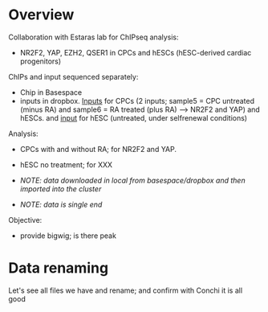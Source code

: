 # Overview

Collaboration with Estaras lab for ChIPseq analysis:
- NR2F2, YAP, EZH2, QSER1 in CPCs and hESCs (hESC-derived cardiac progenitors)


ChIPs and input sequenced separately:
- Chip in Basespace
- inputs in dropbox. [Inputs](https://www.dropbox.com/t/5CJhDwoT2KBPREhG) for CPCs (2 inputs; sample5 = CPC untreated (minus RA) and sample6 = RA treated (plus RA) --> NR2F2 and YAP) and hESCs. and [input](https://www.dropbox.com/t/qUo4hA4bsNk6bK8J) for hESC (untreated, under selfrenewal conditions)

Analysis:
- CPCs with and without RA; for NR2F2 and YAP.
- hESC no treatment; for XXX


- *NOTE: data downloaded in local from basespace/dropbox and then imported into the cluster*
- *NOTE: data is single end*


Objective:
- provide bigwig; is there peak


# Data renaming

Let's see all files we have and rename; and confirm with Conchi it is all good






